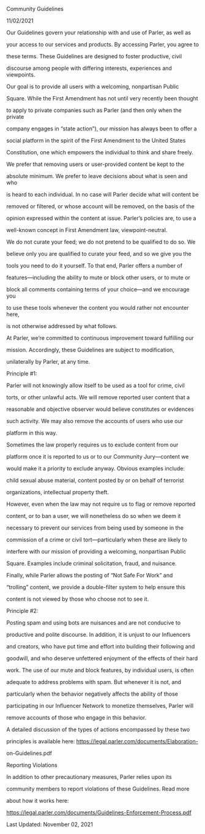 Community Guidelines

11/02/2021



Our Guidelines govern your relationship with and use of Parler, as well as

your access to our services and products. By accessing Parler, you agree to

these terms. These Guidelines are designed to foster productive, civil

discourse among people with differing interests, experiences and viewpoints.

Our goal is to provide all users with a welcoming, nonpartisan Public

Square. While the First Amendment has not until very recently been thought

to apply to private companies such as Parler (and then only when the private

company engages in “state action”), our mission has always been to offer a

social platform in the spirit of the First Amendment to the United States

Constitution, one which empowers the individual to think and share freely.

We prefer that removing users or user-provided content be kept to the

absolute minimum. We prefer to leave decisions about what is seen and who

is heard to each individual. In no case will Parler decide what will content be

removed or filtered, or whose account will be removed, on the basis of the

opinion expressed within the content at issue. Parler’s policies are, to use a

well-known concept in First Amendment law, viewpoint-neutral.

We do not curate your feed; we do not pretend to be qualified to do so. We

believe only you are qualified to curate your feed, and so we give you the

tools you need to do it yourself. To that end, Parler offers a number of

features—including the ability to mute or block other users, or to mute or

block all comments containing terms of your choice—and we encourage you

to use these tools whenever the content you would rather not encounter here,

is not otherwise addressed by what follows.

At Parler, we’re committed to continuous improvement toward fulfilling our

mission. Accordingly, these Guidelines are subject to modification,

unilaterally by Parler, at any time.



Principle #1:



Parler will not knowingly allow itself to be used as a tool for crime, civil

torts, or other unlawful acts. We will remove reported user content that a

reasonable and objective observer would believe constitutes or evidences

such activity. We may also remove the accounts of users who use our

platform in this way.

Sometimes the law properly requires us to exclude content from our

platform once it is reported to us or to our Community Jury—content we

would make it a priority to exclude anyway. Obvious examples include:

child sexual abuse material, content posted by or on behalf of terrorist

organizations, intellectual property theft.

However, even when the law may not require us to flag or remove reported

content, or to ban a user, we will nonetheless do so when we deem it

necessary to prevent our services from being used by someone in the

commission of a crime or civil tort—particularly when these are likely to

interfere with our mission of providing a welcoming, nonpartisan Public

Square. Examples include criminal solicitation, fraud, and nuisance.

Finally, while Parler allows the posting of “Not Safe For Work” and

“trolling” content, we provide a double-filter system to help ensure this

content is not viewed by those who choose not to see it.



Principle #2:



Posting spam and using bots are nuisances and are not conducive to

productive and polite discourse. In addition, it is unjust to our Influencers

and creators, who have put time and effort into building their following and

goodwill, and who deserve unfettered enjoyment of the effects of their hard

work. The use of our mute and block features, by individual users, is often

adequate to address problems with spam. But whenever it is not, and

particularly when the behavior negatively affects the ability of those

participating in our Influencer Network to monetize themselves, Parler will

remove accounts of those who engage in this behavior.

A detailed discussion of the types of actions encompassed by these two

principles is available here: https://legal.parler.com/documents/Elaboration-

on-Guidelines.pdf



Reporting Violations



In addition to other precautionary measures, Parler relies upon its

community members to report violations of these Guidelines. Read more

about how it works here:

https://legal.parler.com/documents/Guidelines-Enforcement-Process.pdf



Last Updated: November 02, 2021